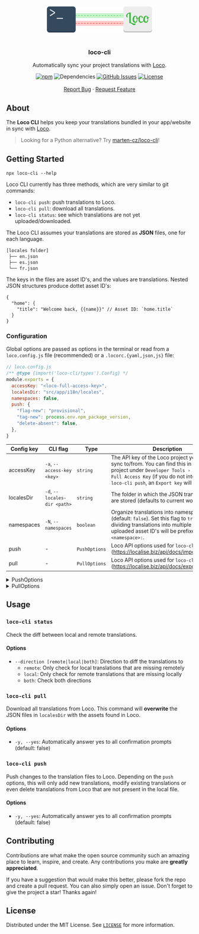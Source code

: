 <div align="center">
  <br />
  <img src="logo.svg" height="70">
  <br />
  <br />
  <h3 align="center">loco-cli</h3>
  <p align="center">

Automatically sync your project translations with [Loco](https://localise.biz).

[![npm](https://img.shields.io/npm/v/loco-cli)](https://www.npmjs.com/package/loco-cli)
![Dependencies](https://img.shields.io/librariesio/release/npm/loco-cli)
[![GitHub Issues](https://img.shields.io/github/issues/robrechtme/loco-cli.svg)](https://github.com/robrechtme/loco-cli/issues)
[![License](https://img.shields.io/badge/license-MIT-blue.svg)](https://opensource.org/licenses/MIT)
<br />
<br />
<a href="https://github.com/robrechtme/loco-cli/issues">Report Bug</a>
·
<a href="https://github.com/robrechtme/loco-cli/issues">Request Feature</a>

  </p>
</div>

## About

The **Loco CLI** helps you keep your translations bundled in your app/website in sync with [Loco](https://localise.biz).

> Looking for a Python alternative? Try [marten-cz/loco-cli](https://github.com/marten-cz/loco-cli)!

## Getting Started

```
npx loco-cli --help
```

Loco CLI currently has three methods, which are very similar to git commands:

- `loco-cli push`: push translations to Loco.
- `loco-cli pull`: download all translations.
- `loco-cli status`: see which translations are not yet uploaded/downloaded.

The Loco CLI assumes your translations are stored as **JSON** files, one for each language.

```
[locales folder]
 ├── en.json
 ├── es.json
 └── fr.json
```

The keys in the files are asset ID's, and the values are translations. Nested JSON structures produce dottet asset ID's:

```jsonc
{
  "home": {
    "title": "Welcome back, {{name}}" // Asset ID: `home.title`
  }
}
```

### Configuration

Global options are passed as options in the terminal or read from a `loco.config.js` file (recommended) or a `.locorc.{yaml,json,js}` file:

```js
// loco.config.js
/** @type {import('loco-cli/types').Config} */
module.exports = {
  accessKey: "<loco-full-access-key>",
  localesDir: "src/app/i18n/locales",
  namespaces: false,
  push: {
    "flag-new": "provisional",
    "tag-new": process.env.npm_package_version,
    "delete-absent": false,
  },
}
```

| Config key | CLI flag | Type | Description |
| ------ | ---- | ---- | ----------- |
| accessKey | `-a`, `--access-key <key>` | `string` | The API key of the Loco project you wish to sync to/from. You can find this in the Loco project under `Developer Tools › API Keys › Full Access Key` (if you do not intend to use `loco-cli push`, an `Export key` will work too). | 
| localesDir | `-d`, `--locales-dir <path>` | `string` | The folder in which the JSON translation files are stored (defaults to current working dir). | 
| namespaces | `-N`, `--namespaces` | `boolean` | Organize translations into namespaces (default: `false`). Set this flag to `true` when dividing translations into multiple files. The uploaded asset ID's will be prefixed with `<namespace>:`. | 
| push | - | `PushOptions` | Loco API options used for `loco-cli push`. (https://localise.biz/api/docs/import/import) | 
| pull | - | `PullOptions` | Loco API options used for `loco-cli pull`. (https://localise.biz/api/docs/export/exportall) | 

<details>
<summary>PushOptions</summary>
<br>

  - `ignore-new`: Specify that new assets will NOT be added to the project.
  - `ignore-existing`: Specify that existing assets encountered in the file will NOT be updated.
  - `tag-new`: Tag any NEW assets added during the import with the given tags (comma separated).
  - `tag-all`: Tag ALL assets in the file with the given tags (comma separated).
  - `untag-all`: Remove existing tags from any assets matched in the imported file (comma separated).
  - `tag-updated`: Tag existing assets that are MODIFIED by this import.
  - `untag-updated`: Remove existing tags from assets that are MODIFIED during import.
  - `tag-absent`: Tag existing assets in the project that are NOT found in the imported file.
  - `untag-absent`: Remove existing tags from assets NOT found in the imported file.
  - `delete-absent`: Permanently DELETES project assets NOT found in the file (use with extreme caution).
  - `flag-new`: Set this flag on any NEW (non-empty) translations imported into the current locale.
</details>

<details>
<summary>PullOptions
</summary>
<br>

  - `filter`:  Filter assets by comma-separated tag names. Match any tag with `*` and negate tags by prefixing with `!`.
  - `fallback`:  Fallback locale for untranslated assets, specified as short code. e.g. en or en_GB.
  - `order`:  Export translations according to asset order.
  - `status`:  Export translations with a specific status or flag. Negate values by prefixing with !. e.g. "translated", or "!fuzzy".
  - `charset`:  Specify preferred character encoding. Alternative to Accept-Charset header but accepts a single value which must be valid.
  - `breaks`:  Force platform-specific line-endings. Default is Unix (LF) breaks.
</details>

## Usage

### `loco-cli status`

Check the diff between local and remote translations.

#### Options

- `--direction [remote|local|both]`: Direction to diff the translations to
  - `remote`: Only check for local translations that are missing remotely
  - `local`: Only check for remote translations that are missing locally
  - `both`: Check both directions

### `loco-cli pull`

Download all translations from Loco. This command will **overwrite** the JSON files in `localesDir` with the assets found in Loco.

#### Options

- `-y, --yes`: Automatically answer yes to all confirmation prompts (default: false)

### `loco-cli push`

Push changes to the translation files to Loco. Depending on the `push` options, this will only add new translations, modify existing translations or even delete translations from Loco that are not present in the local file.

#### Options

- `-y, --yes`: Automatically answer yes to all confirmation prompts (default: false)

## Contributing

Contributions are what make the open source community such an amazing place to learn, inspire, and create. Any contributions you make are **greatly appreciated**.

If you have a suggestion that would make this better, please fork the repo and create a pull request. You can also simply open an issue.
Don't forget to give the project a star! Thanks again!

## License

Distributed under the MIT License. See [`LICENSE`](./LICENSE) for more information.
